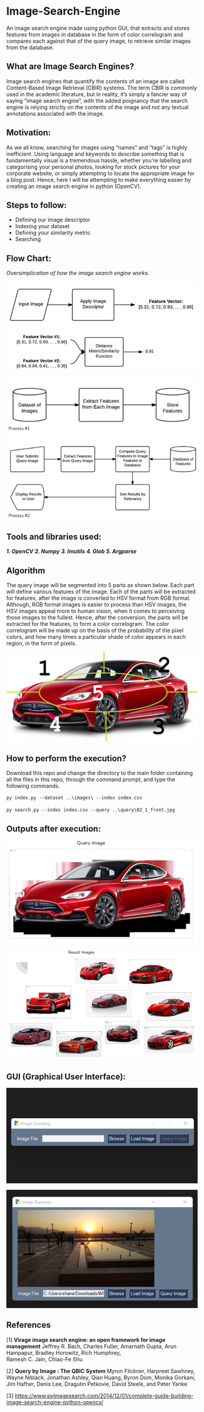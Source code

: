# Image-Search-Engine
An image search engine made using python GUI, that extracts and stores features from images in database in the form of color correlogram and compares each against that of the query image, to retrieve similar images from the database.

## What are Image Search Engines?
Image search engines that quantify the contents of an image are called Content-Based Image Retrieval (CBIR) systems. The term CBIR is commonly used in the academic literature, but in reality, it’s simply a fancier way of saying “image search engine”, with the added poignancy that the search engine is relying strictly on the contents of the image and not any textual annotations associated with the image.

## Motivation:
As we all know, searching for images using “names” and “tags” is highly inefficient. Using language and keywords to describe something that is fundamentally visual is a tremendous hassle, whether you're labelling and categorising your personal photos, looking for stock pictures for your corporate website, or simply attempting to locate the appropriate image for a blog post. Hence, here I will be attempting to make everything easier by creating an image search engine in python (OpenCV).

## Steps to follow:
* Defining our image descriptor
* Indexing your dataset
* Defining your similarity metric
* Searching

## Flow Chart:
_Oversimplication of how the image search engine works._

![Data Flow](https://github.com/astrodestroyergithub/Image-Search-Engine/blob/master/assets/Data_Flow.png)

![Processes](https://github.com/astrodestroyergithub/Image-Search-Engine/blob/master/assets/Processes.png)

## Tools and libraries used:
_**1. OpenCV**_
_**2. Numpy**_
_**3. Imutils**_
_**4. Glob**_
_**5. Argparse**_

## Algorithm
The query image will be segmented into 5 parts as shown below. Each part will define various features of the image. Each of the parts will be extracted for features, after the image is converted to HSV format from RGB format. Although, RGB format images is easier to process than HSV images, the HSV images appeal more to human vision, when it comes to perceiving those images to the fullest. Hence, after the conversion, the parts will be extracted for the features, to form a color correlogram. The color correlogram will be made up on the basis of the probability of the pixel colors, and how many times a particular shade of color appears in each region, in the form of pixels.

![Query Image Segmented](https://github.com/astrodestroyergithub/Image-Search-Engine/blob/master/assets/temp.png)

## How to perform the execution?
Download this repo and change the directory to the main folder containing all the files in this repo, through the command prompt, and type the following commands.

```
py index.py --dataset ..\images\ --index index.csv

py search.py --index index.csv --query ..\query\02_1_front.jpg
```

## Outputs after execution:

![Query Image](https://github.com/astrodestroyergithub/Image-Search-Engine/blob/master/assets/Query_Image.png)

![result Images](https://github.com/astrodestroyergithub/Image-Search-Engine/blob/master/assets/Result_Images.png)

## GUI (Graphical User Interface):

![GUI Bar](https://github.com/astrodestroyergithub/Image-Search-Engine/blob/master/assets/Bar.jpg)

![GUI Display](https://github.com/astrodestroyergithub/Image-Search-Engine/blob/master/assets/Display.jpg)

## References

[1] **Virage image search engine: an open framework for image management** Jeffrey R. Bach, Charles Fuller, Amarnath Gupta, Arun Hampapur, Bradley Horowitz, Rich Humphrey,  
Ramesh C. Jain, Chiao-Fe Shu 


[2] **Query by Image : The QBIC System** Myron Flickner, Harpreet Sawhney, Wayne Niblack, Jonathan Ashley, Qian Huang, Byron Dom, Monika Gorkani, Jim Hafher, Denis Lee, Dragutin Petkovie, David Steele, and Peter Yanke

[3] https://www.pyimagesearch.com/2014/12/01/complete-guide-building-image-search-engine-python-opencv/